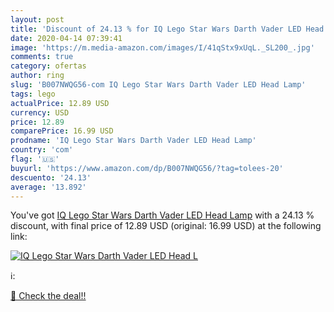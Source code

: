 ```yaml
---
layout: post
title: 'Discount of 24.13 % for IQ Lego Star Wars Darth Vader LED Head L'
date: 2020-04-14 07:39:41
image: 'https://m.media-amazon.com/images/I/41qStx9xUqL._SL200_.jpg'
comments: true
category: ofertas
author: ring
slug: 'B007NWQG56-com IQ Lego Star Wars Darth Vader LED Head Lamp'
tags: lego
actualPrice: 12.89 USD
currency: USD
price: 12.89
comparePrice: 16.99 USD
prodname: 'IQ Lego Star Wars Darth Vader LED Head Lamp'
country: 'com'
flag: '🇺🇸'
buyurl: 'https://www.amazon.com/dp/B007NWQG56/?tag=tolees-20'
descuento: '24.13'
average: '13.892'
---
```


You've got [IQ Lego Star Wars Darth Vader LED Head Lamp](https://www.amazon.com/dp/B007NWQG56/?tag=tolees-20) with a  24.13 % discount, with final price of 12.89 USD (original: 16.99 USD) at the following link:

[![IQ Lego Star Wars Darth Vader LED Head L](https://m.media-amazon.com/images/I/41qStx9xUqL._SL200_.jpg)](https://www.amazon.com/dp/B007NWQG56/?tag=tolees-20)

ℹ️:


[🛒 Check the deal!!](https://www.amazon.com/dp/B007NWQG56/?tag=tolees-20)
